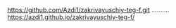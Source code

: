 https://github.com/Azdi1/zakrivayuschiy-teg-f.git
..........
https://azdi1.github.io/zakrivayuschiy-teg-f/
